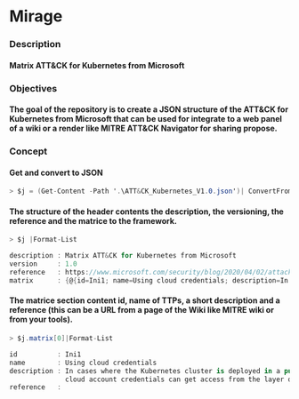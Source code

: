 # Mirage
### Description
#### Matrix ATT&amp;CK for Kubernetes from Microsoft

### Objectives
#### The goal of the repository is to create a JSON structure of the ATT&amp;CK for Kubernetes from Microsoft that can be used for integrate to a web panel of a wiki or a render like MITRE ATT&amp;CK Navigator for sharing propose.

### Concept
#### Get and convert to JSON

```csharp
> $j = (Get-Content -Path '.\ATT&CK_Kubernetes_V1.0.json')| ConvertFrom-Json
```
#### The structure of the header contents the description, the versioning, the reference and the matrice to the framework.

```csharp
> $j |Format-List  

description : Matrix ATT&CK for Kubernetes from Microsoft
version     : 1.0
reference   : https://www.microsoft.com/security/blog/2020/04/02/attack-matrix-kubernetes/
matrix      : {@{id=Ini1; name=Using cloud credentials; description=In cases where the Kubernetes cluster is deployed in a public cloud ...}
```

#### The matrice section content id, name of TTPs, a short description and a reference (this can be a URL from a page of the Wiki like MITRE wiki or from your tools).

```csharp
> $j.matrix[0]|Format-List

id          : Ini1
name        : Using cloud credentials
description : In cases where the Kubernetes cluster is deployed in a public cloud (like AKS in Azure, GKE in GCP, or EKS in AWS), compromised cloud credential can lead to cluster takeover. Attackers who have access to the 
              cloud account credentials can get access from the layer of cluster management.
reference   :
